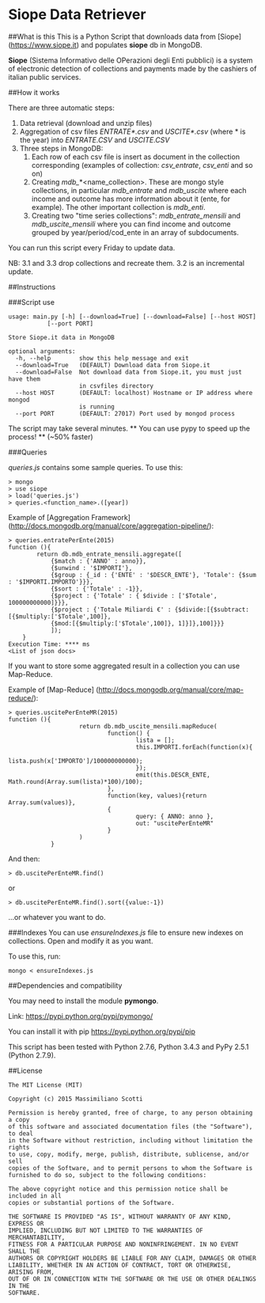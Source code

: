 # Siope Data Retriever

##What is this
This is a Python Script that downloads data from [Siope] (https://www.siope.it) and populates **siope** db in MongoDB.

**Siope** (Sistema Informativo delle OPerazioni degli Enti pubblici) is a system of electronic detection of collections and payments made by the cashiers of italian public services.

##How it works

There are three automatic steps:

1. Data retrieval (download and unzip files)
2. Aggregation of csv files _ENTRATE*.csv_ and _USCITE*.csv_ (where * is the year) into *ENTRATE.CSV* and *USCITE.CSV*
3. Three steps in MongoDB:
 	1. Each row of each csv file is insert as document in the collection corresponding (examples of collection: *csv_entrate*, *csv_enti* and so on)
  	2. Creating _mdb\__\*<name_collection>. These are mongo style collections, in particular *mdb_entrate* and *mdb_uscite* where each income and outcome has more information about it (ente, for example). The other important collection is *mdb_enti*.
  	3. Creating two "time series collections": *mdb_entrate_mensili* and *mdb_uscite_mensili* where you can find income and outcome grouped by year/period/cod_ente in an array of subdocuments.
  	
You can run this script every Friday to update data. 

NB: 3.1 and 3.3 drop collections and recreate them. 3.2 is an incremental update.
  
##Instructions

###Script use

    usage: main.py [-h] [--download=True] [--download=False] [--host HOST]
               [--port PORT]

    Store Siope.it data in MongoDB

    optional arguments:
      -h, --help        show this help message and exit
      --download=True   (DEFAULT) Download data from Siope.it
      --download=False  Not download data from Siope.it, you must just have them
                        in csvfiles directory
      --host HOST       (DEFAULT: localhost) Hostname or IP address where mongod
                        is running
      --port PORT       (DEFAULT: 27017) Port used by mongod process

The script may take several minutes.
** You can use pypy to speed up the process! ** (~50% faster)

###Queries

*queries.js* contains some sample queries. To use this:

    > mongo
    > use siope
    > load('queries.js')
    > queries.<function_name>.([year])
    
 Example of [Aggregation Framework] (http://docs.mongodb.org/manual/core/aggregation-pipeline/):
 	
 	> queries.entratePerEnte(2015)
	function (){
			return db.mdb_entrate_mensili.aggregate([
				{$match : {'ANNO' : anno}},
				{$unwind : '$IMPORTI'},
				{$group : {_id : {'ENTE' : '$DESCR_ENTE'}, 'Totale': {$sum : '$IMPORTI.IMPORTO'}}},
				{$sort : {'Totale' : -1}},
				{$project : {'Totale' : { $divide : ['$Totale', 100000000000]}}},
				{$project : {'Totale Miliardi €' : {$divide:[{$subtract:[{$multiply:['$Totale',100]},
				{$mod:[{$multiply:['$Totale',100]}, 1]}]},100]}}}
				]); 
		}
	Execution Time: **** ms
	<List of json docs>
	
If you want to store some aggregated result in a collection you can use Map-Reduce.

Example of [Map-Reduce] (http://docs.mongodb.org/manual/core/map-reduce/):

	> queries.uscitePerEnteMR(2015)
	function (){
                        return db.mdb_uscite_mensili.mapReduce(
                                function() {
                                        lista = [];
                                        this.IMPORTI.forEach(function(x){
                                                lista.push(x['IMPORTO']/100000000000);
                                        });
                                        emit(this.DESCR_ENTE, Math.round(Array.sum(lista)*100)/100);
                                },
                                function(key, values){return Array.sum(values)},
                                {
                                        query: { ANNO: anno },
                                        out: "uscitePerEnteMR"
                                }
                        )
                }
And then:

	> db.uscitePerEnteMR.find()

or

	> db.uscitePerEnteMR.find().sort({value:-1})

...or whatever you want to do. 

###Indexes
You can use *ensureIndexes.js* file to ensure new indexes on collections.
Open and modify it as you want.

To use this, run:

	mongo < ensureIndexes.js
    
##Dependencies and compatibility

You may need to install the module **pymongo**.

Link: <https://pypi.python.org/pypi/pymongo/>

You can install it with pip <https://pypi.python.org/pypi/pip>

This script has been tested with Python 2.7.6, Python 3.4.3 and PyPy 2.5.1 (Python 2.7.9).

##License

	The MIT License (MIT)
	
	Copyright (c) 2015 Massimiliano Scotti
	
	Permission is hereby granted, free of charge, to any person obtaining a copy
	of this software and associated documentation files (the "Software"), to deal
	in the Software without restriction, including without limitation the rights
	to use, copy, modify, merge, publish, distribute, sublicense, and/or sell
	copies of the Software, and to permit persons to whom the Software is
	furnished to do so, subject to the following conditions:
	
	The above copyright notice and this permission notice shall be included in all
	copies or substantial portions of the Software.
	
	THE SOFTWARE IS PROVIDED "AS IS", WITHOUT WARRANTY OF ANY KIND, EXPRESS OR
	IMPLIED, INCLUDING BUT NOT LIMITED TO THE WARRANTIES OF MERCHANTABILITY,
	FITNESS FOR A PARTICULAR PURPOSE AND NONINFRINGEMENT. IN NO EVENT SHALL THE
	AUTHORS OR COPYRIGHT HOLDERS BE LIABLE FOR ANY CLAIM, DAMAGES OR OTHER
	LIABILITY, WHETHER IN AN ACTION OF CONTRACT, TORT OR OTHERWISE, ARISING FROM,
	OUT OF OR IN CONNECTION WITH THE SOFTWARE OR THE USE OR OTHER DEALINGS IN THE
	SOFTWARE.

    
    

    
